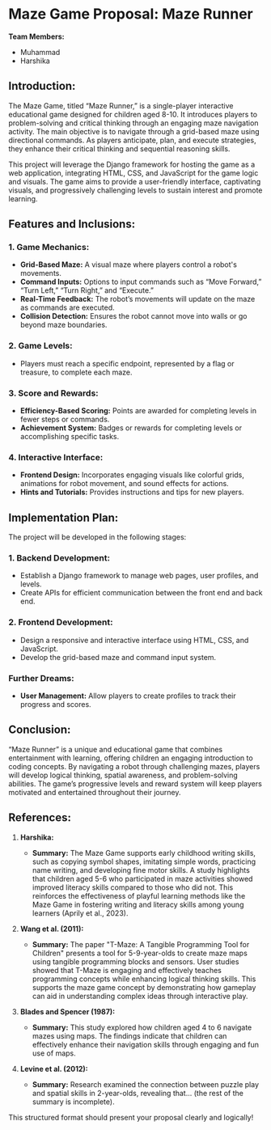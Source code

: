 # Maze Game Proposal: Maze Runner

**Team Members:**  
- Muhammad  
- Harshika  

## Introduction:
The Maze Game, titled “Maze Runner,” is a single-player interactive educational game designed for children aged 8-10. It introduces players to problem-solving and critical thinking through an engaging maze navigation activity. The main objective is to navigate through a grid-based maze using directional commands. As players anticipate, plan, and execute strategies, they enhance their critical thinking and sequential reasoning skills.

This project will leverage the Django framework for hosting the game as a web application, integrating HTML, CSS, and JavaScript for the game logic and visuals. The game aims to provide a user-friendly interface, captivating visuals, and progressively challenging levels to sustain interest and promote learning.

## Features and Inclusions:

### 1. Game Mechanics:
- **Grid-Based Maze:** A visual maze where players control a robot's movements.
- **Command Inputs:** Options to input commands such as “Move Forward,” “Turn Left,” “Turn Right,” and “Execute.”
- **Real-Time Feedback:** The robot’s movements will update on the maze as commands are executed.
- **Collision Detection:** Ensures the robot cannot move into walls or go beyond maze boundaries.

### 2. Game Levels:
- Players must reach a specific endpoint, represented by a flag or treasure, to complete each maze.

### 3. Score and Rewards:
- **Efficiency-Based Scoring:** Points are awarded for completing levels in fewer steps or commands.
- **Achievement System:** Badges or rewards for completing levels or accomplishing specific tasks.

### 4. Interactive Interface:
- **Frontend Design:** Incorporates engaging visuals like colorful grids, animations for robot movement, and sound effects for actions.
- **Hints and Tutorials:** Provides instructions and tips for new players.

## Implementation Plan:
The project will be developed in the following stages:

### 1. Backend Development:
- Establish a Django framework to manage web pages, user profiles, and levels.
- Create APIs for efficient communication between the front end and back end.

### 2. Frontend Development:
- Design a responsive and interactive interface using HTML, CSS, and JavaScript.
- Develop the grid-based maze and command input system.

### Further Dreams:
- **User Management:** Allow players to create profiles to track their progress and scores.

## Conclusion:
“Maze Runner” is a unique and educational game that combines entertainment with learning, offering children an engaging introduction to coding concepts. By navigating a robot through challenging mazes, players will develop logical thinking, spatial awareness, and problem-solving abilities. The game’s progressive levels and reward system will keep players motivated and entertained throughout their journey.

## References:
1. **Harshika:** 
   - **Summary:** The Maze Game supports early childhood writing skills, such as copying symbol shapes, imitating simple words, practicing name writing, and developing fine motor skills. A study highlights that children aged 5-6 who participated in maze activities showed improved literacy skills compared to those who did not. This reinforces the effectiveness of playful learning methods like the Maze Game in fostering writing and literacy skills among young learners (Aprily et al., 2023).

2. **Wang et al. (2011):**
   - **Summary:** The paper "T-Maze: A Tangible Programming Tool for Children" presents a tool for 5-9-year-olds to create maze maps using tangible programming blocks and sensors. User studies showed that T-Maze is engaging and effectively teaches programming concepts while enhancing logical thinking skills. This supports the maze game concept by demonstrating how gameplay can aid in understanding complex ideas through interactive play.

3. **Blades and Spencer (1987):**
   - **Summary:** This study explored how children aged 4 to 6 navigate mazes using maps. The findings indicate that children can effectively enhance their navigation skills through engaging and fun use of maps.

4. **Levine et al. (2012):**
   - **Summary:** Research examined the connection between puzzle play and spatial skills in 2-year-olds, revealing that... (the rest of the summary is incomplete). 

This structured format should present your proposal clearly and logically!

